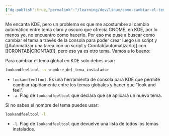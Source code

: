 ```yaml
---
{"dg-publish":true,"permalink":"/learning/dev/linux/como-cambiar-el-tema-global-en-kde-desde-la-terminal/","created":"2024-05-17T09:12","updated":"2024-05-17T10:30"}
---
```


Me encanta KDE, pero un problema es que me acostumbre al cambio automático entre tema claro y oscuro que ofrecía GNOME, en KDE, por lo menos yo, no encuentro como hacerlo. Por eso me puse a buscar como cambiar el tema a través de la consola para poder crear luego un script y [[Automatizar una tarea con un script y Crontab\|automatizarlo]] con [[CRONTAB\|CRONTAB]], pero eso ya es otro tema. Vamos a lo bueno:

Para cambiar el tema global en KDE solo debes usar:
```bash
lookandfeeltool -a <nombre_del_tema_instalado>
```
- `lookandfeeltool`. Es una herramienta de consola para KDE que permite cambiar rápidamente entre los temas globales y hacer que "look and feel".
- `-a`. Flag de `lookandfeeltool` que declara que se aplicará un nuevo tema.

Si no sabes el nombre del tema puedes usar:
```bash
lookandfeeltool -l
```
- `-l`. Flag de  `lookandfeeltool` que devuelve una lista de todos los temas instalados.